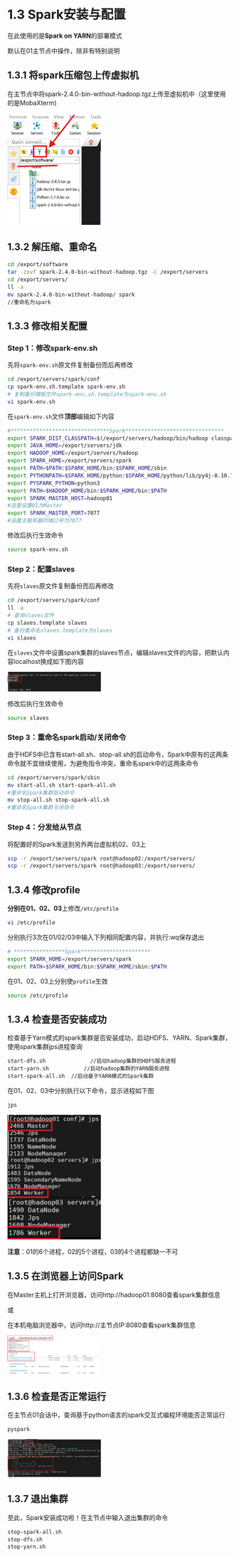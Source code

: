 # 1.3 Spark安装与配置
在此使用的是**Spark on YARN**的部署模式

默认在01主节点中操作，除非有特别说明

## 1.3.1 将spark压缩包上传虚拟机
在主节点中将spark-2.4.0-bin-without-hadoop.tgz上传至虚拟机中（这里使用的是MobaXterm)

<img src="figures/1.3.1.png" width="210px">

## 1.3.2 解压缩、重命名
```bash
cd /export/software
tar -zxvf spark-2.4.0-bin-without-hadoop.tgz -C /export/servers
cd /export/servers/
ll -a
mv spark-2.4.0-bin-without-hadoop/ spark  
//重命名为spark
```

## 1.3.3 修改相关配置
### Step 1：修改spark-env.sh
先将`spark-env.sh`原文件复制备份而后再修改

```bash
cd /export/servers/spark/conf
cp spark-env.sh.template spark-env.sh
# 复制备份模板文件spark-env.sh.template为spark-env.sh
vi spark-env.sh
```

在`spark-env.sh`文件**顶部**编辑如下内容

```bash
#*******************************Spark*******************************
export SPARK_DIST_CLASSPATH=$(/export/servers/hadoop/bin/hadoop classpath)
export JAVA_HOME=/export/servers/jdk
export HADOOP_HOME=/export/servers/hadoop
export SPARK_HOME=/export/servers/spark
export PATH=$PATH:$SPARK_HOME/bin:$SPARK_HOME/sbin
export PYTHONPATH=$SPARK_HOME/python:$SPARK_HOME/python/lib/py4j-0.10.7-src.zip:$PYTHONPATH
export PYSPARK_PYTHON=python3
export PATH=$HADOOP_HOME/bin:$SPARK_HOME/bin:$PATH
export SPARK_MASTER_HOST=hadoop01
#这里设置01为Master
export SPARK_MASTER_PORT=7077
#设置主服务器的端口号为7077
```

修改后执行生效命令

```bash
source spark-env.sh
```

### Step 2：配置slaves
先将`slaves`原文件复制备份而后再修改

```bash
cd /export/servers/spark/conf
ll -a
# 查询slaves文件
cp slaves.template slaves
# 备份重命名slaves.template为slaves
vi slaves
```

在`slaves`文件中设置spark集群的slaves节点，编辑slaves文件的内容，把默认内容localhost换成如下图内容

<img src="figures/1.3.3-2.png" width="210px">

修改后执行生效命令

```bash
source slaves
```

### Step 3：重命名spark启动/关闭命令
由于HDFS中已含有start-all.sh、stop-all.sh的启动命令，Spark中原有的这两条命令就不宜继续使用，为避免指令冲突，重命名spark中的这两条命令

```bash
cd /export/servers/spark/sbin
mv start-all.sh start-spark-all.sh
#重命名Spark集群启动命令
mv stop-all.sh stop-spark-all.sh
#重命名Spark集群关闭命令
```

### Step 4：分发给从节点
将配置好的Spark发送到另外两台虚拟机02、03上

```bash
scp -r /export/servers/spark root@hadoop02:/export/servers/
scp -r /export/servers/spark root@hadoop03:/export/servers/
```

## 1.3.4 修改profile
**分别在01、02、03**上修改`/etc/profile`

```bash
vi /etc/profile
```

分别执行3次在01/02/03中输入下列相同配置内容，并执行:wq保存退出

```bash
# ****************Spark**********************
export SPARK_HOME=/export/servers/spark
export PATH=$SPARK_HOME/bin:$SPARK_HOME/sbin:$PATH
```
在01、02、03上分别使`profile`生效

```bash
source /etc/profile
```

## 1.3.4 检查是否安装成功
检查基于Yarn模式的spark集群是否安装成功，启动HDFS、YARN、Spark集群，使用spark集群jps进程查询

```bash
start-dfs.sh			  //启动hadoop集群的HDFS服务进程
start-yarn.sh		    //启动hadoop集群的YARN服务进程
start-spark-all.sh	//启动基于YARN模式的Spark集群
```
 在01、02、03中分别执行以下命令，显示进程如下图

 ```bash
jps
```

<img src="figures/spark_slaves.png" width="210px">

**注意**：01的6个进程，02的5个进程，03的4个进程都缺一不可

## 1.3.5 在浏览器上访问Spark
在Master主机上打开浏览器，访问http://hadoop01:8080查看spark集群信息

或

在本机电脑浏览器中，访问http://主节点IP:8080查看spark集群信息

<img src="figures/1.3.5.png" width="210px">

## 1.3.6 检查是否正常运行
在主节点01会话中，查询基于python语言的spark交互式编程环境能否正常运行

```bash
pyspark
```

<img src="figures/1.3.6.png" width="210px">

## 1.3.7 退出集群
至此，Spark安装成功啦！在主节点中输入退出集群的命令

```bash
stop-spark-all.sh
stop-dfs.sh
stop-yarn.sh
```

